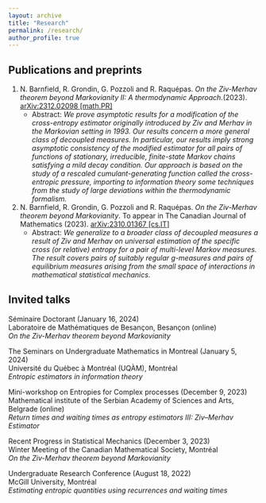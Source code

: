 ```yaml
---
layout: archive
title: "Research"
permalink: /research/
author_profile: true
---
```


Publications and preprints
---

1. N. Barnfield, R. Grondin, G. Pozzoli and R. Raquépas. *On the Ziv-Merhav theorem beyond Markovianity II: A thermodynamic Approach*.(2023). [arXiv:2312.02098 [math.PR]](https://arxiv.org/abs/2312.02098) 
   - Abstract: *We prove asymptotic results for a modification of the cross-entropy estimator originally introduced by Ziv and Merhav in the Markovian setting in 1993. Our results concern a more general class of decoupled measures. In particular, our results imply strong asymptotic consistency of the modified estimator for all pairs of functions of stationary, irreducible, finite-state Markov chains satisfying a mild decay condition. Our approach is based on the study of a rescaled cumulant-generating function called the cross-entropic pressure, importing to information theory some techniques from the study of large deviations within the thermodynamic formalism.*
2. N. Barnfield, R. Grondin, G. Pozzoli and R. Raquépas. *On the Ziv-Merhav theorem beyond Markovianity*. To appear in The Canadian Journal of Mathematics (2023). [arXiv:2310.01367 [cs.IT]](https://arxiv.org/abs/2310.01367)
   - Abstract: *We generalize to a broader class of decoupled measures a result of Ziv and Merhav on universal estimation of the specific cross (or relative) entropy for a pair of multi-level Markov measures. The result covers pairs of suitably regular g-measures and pairs of equilibrium measures arising from the small space of interactions in mathematical statistical mechanics.*

Invited talks
---

Séminaire Doctorant (January 16, 2024)            
Laboratoire de Mathématiques de Besançon, Besançon (online)                 
*On the Ziv-Merhav theorem beyond Markovianity*   

The Seminars on Undergraduate Mathematics in Montreal (January 5, 2024)          
Université du Québec à Montréal (UQÀM), Montréal         
*Entropic estimators in information theory*

Mini-workshop on Entropies for Complex processes (December 9, 2023)  
Mathematical institute of the Serbian Academy of Sciences and Arts, Belgrade (online)  
*Return times and waiting times as entropy estimators III: Ziv–Merhav Estimator*   

Recent Progress in Statistical Mechanics (December 3, 2023)  
Winter Meeting of the Canadian Mathematical Society, Montréal                  
*On the Ziv-Merhav theorem beyond Markovianity*   

Undergraduate Research Conference (August 18, 2022)  
McGill University, Montréal               
*Estimating entropic quantities using recurrences and waiting times*

